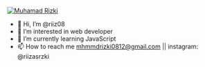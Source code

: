 <a href="https://instagram.com/riizasrzki"><img alt="Muhamad Rizki" src="https://firebasestorage.googleapis.com/v0/b/personal-portofolio-835a4.appspot.com/o/20230728_002406-removebg-preview.png?alt=media&token=9bb14e65-db0d-4883-baca-3ce3618e2e35"/></a>

- 👋 Hi, I’m @riiz08
- 👀 I’m interested in web developer
- 🌱 I’m currently learning JavaScript 
- 📫 How to reach me mhmmdrizki0812@gmail.com || instagram: @riizasrzki

<!---
riiz08/riiz08 is a ✨ special ✨ repository because its `README.md` (this file) appears on your GitHub profile.
You can click the Preview link to take a look at your changes.
--->
